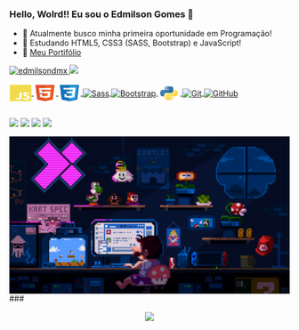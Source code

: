 ### Hello, Wolrd!! Eu sou o Edmilson Gomes 👋


- 🔭 Atualmente busco minha primeira oportunidade em Programação!
- 🌱 Estudando HTML5, CSS3 (SASS, Bootstrap) e JavaScript!
- 📜 <a href="https://edmilsondmx.github.io/projeto-portifolio/" target="_blank" rel="external">Meu Portifólio</a></br>

<div align="left">
  <a href="https://github.com/edmilsondmx">
  <img height="140em" src="https://github-readme-stats.vercel.app/api?username=edmilsondmx&show_icons=true&theme=dark&locale=en" alt="edmilsondmx"/>
  <img height="140em" src="https://github-readme-stats.vercel.app/api/top-langs/?username=edmilsondmx&layout=compact&langs_count=7&theme=dark"/>
</div>
  
<div style="display: inline_block"><br>
  <img align="center" alt="Js" height="30" width="40" src="https://raw.githubusercontent.com/devicons/devicon/master/icons/javascript/javascript-plain.svg">
  <img align="center" alt="HTML" height="30" width="40" src="https://raw.githubusercontent.com/devicons/devicon/master/icons/html5/html5-original.svg">
  <img align="center" alt="CSS" height="30" width="40" src="https://raw.githubusercontent.com/devicons/devicon/master/icons/css3/css3-original.svg">
  <img align="center" alt="Sass" height="30" width="30" src="https://cdn.jsdelivr.net/gh/devicons/devicon/icons/sass/sass-original.svg">
  <img align="center" alt="Bootstrap" height="30" width="30" src="https://www.andreascampan.com/img/bootstrap.png">
  <img align="center" alt="Python" height="30" width="40" src="https://raw.githubusercontent.com/devicons/devicon/master/icons/python/python-original.svg">
  <img align="center" alt="Git" height="30" width="30" src="https://cdn.jsdelivr.net/gh/devicons/devicon/icons/git/git-original.svg">
  <img align="center" alt="GitHub" height="30" width="30" src="https://user-images.githubusercontent.com/3369400/139447912-e0f43f33-6d9f-45f8-be46-2df5bbc91289.png">
 
  
  
</div>
  
  ##
  
<div> 
  
  <a href="https://www.instagram.com/edmiiilson/" target="_blank"><img src="https://img.shields.io/badge/-Instagram-%23E4405F?style=for-the-badge&logo=instagram&logoColor=white" target="_blank"></a>
  <a href = "mailto:edmilsondmx@gmail.com"><img src="https://img.shields.io/badge/-Gmail-%23333?style=for-the-badge&logo=gmail&logoColor=white" target="_blank"></a>
  <a href="https://www.linkedin.com/mwlite/in/edmilson-santos-501a79120" target="_blank"><img src="https://img.shields.io/badge/-LinkedIn-%230077B5?style=for-the-badge&logo=linkedin&logoColor=white" target="_blank"></a>
  <a href="https://m.facebook.com/profile.php?id=100002829021506" target="_blank"><img src="https://img.shields.io/badge/Facebook-1877F2?style=for-the-badge&logo=facebook&logoColor=white" target="_blank"></a>
 
</div>

<div>
  
  <img align="center" alt="mario" max-width="500em" src="https://github.com/edmilsondmx/projeto-portifolio/blob/main/imagem/IMG_0800.GIF?raw=true">
    
</div>
  ###
  <p align="center"><img align="center" src="https://profile-counter.glitch.me/{edmilsondmx}/count.svg" /></p> 


